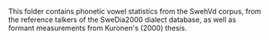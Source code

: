 This folder contains phonetic vowel statistics from the SwehVd corpus, from the reference talkers of the SweDia2000 dialect database, as well as formant measurements from Kuronen's (2000) thesis.